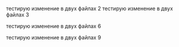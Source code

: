 
тестирую изменение в двух файлах 2
тестирую изменение в двух файлах 3

тестирую изменение в двух файлах 6

тестирую изменение в двух файлах 9